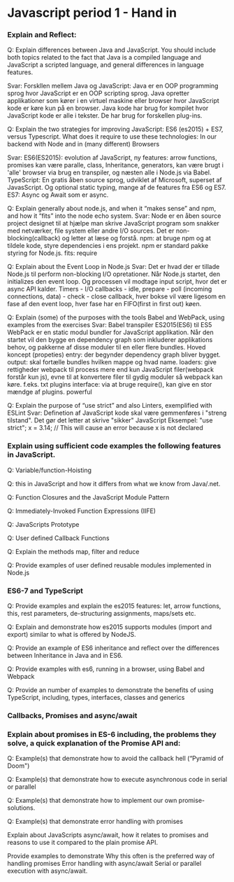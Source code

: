 # Javascript period 1 - Hand in

### Explain and Reflect:

Q: Explain differences between Java and JavaScript. You should include both topics related to the fact that Java is a compiled language and JavaScript a scripted language, and general differences in language features.

Svar: 
Forskllen mellem Java og JavaScript:
Java er en OOP programming sprog hvor JavaScript er en OOP scripting sprog.
Java opretter applikationer som kører i en virtuel maskine eller browser hvor JavaScript kode er køre kun på en browser.
Java kode har brug for kompilet hvor JavaScript kode er alle i tekster.
De har brug for forskellen plug-ins.


Q: Explain the two strategies for improving JavaScript: ES6 (es2015) + ES7, versus Typescript. What does it require to use these technologies: In our backend with Node and in (many different) Browsers

Svar:
ES6(ES2015): evolution af JavaScript, ny features: arrow functions, promises kan være paralle, class, Inheritance, generators, kan være brugt i 'alle' browser via brug en transpiler, og næsten alle i Node.js via Babel.
TypeScript: En gratis åben source sprog, udviklet af Microsoft, superset af JavasScript. Og optional static typing, mange af de features fra ES6 og ES7.
ES7: Async og Await som er async. 

Q: Explain generally about node.js, and when it “makes sense” and npm, and how it “fits” into the node echo system.
Svar:
Node er en åben source project designet til at hjælpe man skrive JavaScript program som snakker med netværker, file system eller andre I/O sources. 
Det er non-blocking(callback) og letter at læse og forstå. 
npm: at bruge npm og at tildele kode, styre dependencies i ens projekt. npm er standard pakke styring for Node.js.
fits: require 

Q: Explain about the Event Loop in Node.js
Svar:
Det er hvad der er tillade Node.js til perform non-blocking I/O opretationer. Når Node.js startet, den initializes den event loop. Og processen vil modtage input script, hvor det er async API kalder. 
Timers - I/O callbacks - idle, prepare - poll (incoming connections, data) - check - close callback, hver bokse vil være ligesom en fase af den event loop, hver fase har en FIFO(first in first out) køen. 

Q: Explain (some) of the purposes with the tools Babel and WebPack, using  examples from the exercises
Svar:
Babel transpiler ES2015(ES6) til ES5
WebPack er en static modul bundler for JavaScript applikation. Når den startet vil den bygge en dependency graph som inkluderer applikations behov, og pakkerne af disse moduler til en eller flere bundles. 
Hoved koncept (propeties)
entry: der begynder dependency graph bliver bygget. 
output: skal fortælle bundles hvilken mappe og hvad name.
loaders: give rettigheder webpack til process mere end kun JavaScript filer(webpack forstår kun js), evne til at konvertere filer til gydig moduler så webpack kan køre. f.eks. txt
plugins interface: via at bruge require(), kan give en stor mændge af plugins. powerful 

Q: Explain the purpose of “use strict” and also Linters, exemplified with ESLint 
Svar:
Definetion af JavaScript kode skal være gemmenføres i "streng tilstand". Det gør det letter at skrive "sikker" JavaScript
Eksempel:
"use strict";
x = 3.14;       // This will cause an error because x is not declared


### Explain using sufficient code examples the following features in JavaScript. 

Q: Variable/function-Hoisting

Q: this in JavaScript and how it differs from what we know from Java/.net.

Q: Function Closures and the JavaScript Module Pattern

Q: Immediately-Invoked Function Expressions (IIFE)

Q: JavaScripts Prototype

Q: User defined Callback Functions

Q: Explain the methods map, filter and reduce

Q: Provide examples of user defined reusable modules implemented in Node.js


### ES6-7 and TypeScript

Q: Provide examples and explain the es2015 features: let, arrow functions, this, rest parameters, de-structuring assignments, maps/sets etc.

Q: Explain and demonstrate how es2015 supports modules (import and export) similar to what is offered by NodeJS.

Q: Provide an example of ES6 inheritance and reflect over the differences between Inheritance in Java and in ES6.

Q: Provide examples with es6, running in a browser, using Babel and Webpack

Q: Provide an number of examples to demonstrate the benefits of using TypeScript, including, types, interfaces, classes and generics


### Callbacks, Promises and async/await

### Explain about promises in ES-6 including, the problems they solve, a quick explanation of the Promise API and:

Q: Example(s) that demonstrate how to avoid the callback hell  (“Pyramid of Doom")

Q: Example(s) that demonstrate how to execute asynchronous code in serial or parallel

Q: Example(s) that demonstrate how to implement our own promise-solutions.

Q: Example(s) that demonstrate error handling with promises

Explain about JavaScripts async/await, how it relates to promises and reasons to use it compared to the plain promise API.

Provide examples to demonstrate 
Why this often is the preferred way of handling promises
Error handling with async/await
Serial or parallel execution with async/await.

